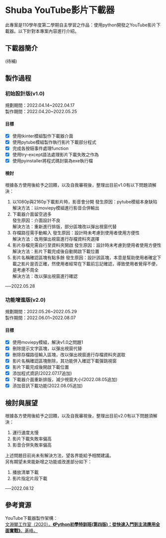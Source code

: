 # Shuba YouTube影片下載器
此專案是110學年度第二學期自主學習之作品：使用python開發之YouTube影片下載器。以下針對本專案內容進行介紹。

## 下載器簡介
(待補)

## 製作過程
### 初始設計版(v1.0)
規劃期間：2022.04.14\~2022.04.17  
製作期間：2022.04.20\~2022.05.25

#### 目標
- [x] 使用tkinter模組製作下載器介面
- [x] 使用pytube模組製作執行影片下載部分程式
- [x] 完成各按鈕事件處理function
- [x] 使用try-except語法處理影片下載失敗之作為
- [x] 使用pyinstaller將程式碼封裝為exe執行檔

#### 檢討
根據各方使用後給予之回饋，以及自我審視後，整理出目前v1.0有以下問題須解決：
1. 以1080p與2160p下載影片時，影音會分開
發生原因：pytube模組本身缺陷  
解決方法：以moviepy模組進行影音合併輸出
2. 下載器介面留空過多  
發生原因：介面設計不良  
解決方法：重新進行排版，部分區塊改以彈出視窗代替
3. 存檔路徑需手動輸入
發生原因：設計時未考慮到使用者使用方便性  
解決方法：改用彈出視窗進行存檔資料夾選擇
4. 影片存檔完需自行至資料夾開啟
發生原因：設計時未考慮到使用者使用方便性  
解決方法：影片下載完成後自動開啟下載位置
5. 影片名稱確認區塊有點多餘
發生原因：設計該區塊，本意是幫助使用者確定下載之影片是否正確，然使用者經常在下載前忘記確認，導致使用者覺得不便，是考慮不周全  
解決方法：改以彈出視窗進行確認
<!-- -->
──2022.05.28

### 功能增進版(v2.0)
規劃期間：2022.05.26\~2022.05.29  
製作期間：2022.06.01\~2022.08.07

#### 目標
- [x] 使用moviepy模組，解決v1.0之問題1
- [x] 刪除提示文字區塊，以彈出視窗代替
- [x] 刪除存檔路徑輸入區塊，改以彈出視窗進行存檔資料夾選取
- [x] 影片名稱確認區塊刪除，其功能併入確認下載彈跳視窗
- [x] 影片下載完成後開啟下載位置
- [x] 添加程式資訊(2022.07.17追加)
- [x] 下載器介面重新排版，減少視窗大小(2022.08.05追加)
- [x] 添加音訊下載功能(2022.08.05追加)

## 檢討與展望
根據各方使用後給予之回饋，以及自我審視後，整理出目前v2.0有以下問題須解決：
1. 運行速度太慢
2. 影片下載失敗率偏高
3. 影音合併失敗率偏高
<!-- -->
上述問題目前尚未有解決方法，望各界能給予相關建議。  
另有期望未來能新增之功能或改進部分如下：
1. 播放清單下載
2. 影片指定片段下載  
<!-- -->
──2022.08.12

## 參考資源
YouTube下載器製作架構：  
[文淵閣工作室（2020）。**《Python初學特訓班(第四版)：從快速入門到主流應用全面實戰》**。碁峰。](https://www.books.com.tw/products/0010863623?gclid=CjwKCAjwu5yYBhAjEiwAKXk_eFixvJkAJg-YIuSghUsdzmiLBSoYs2ZUGww0TmxnEz_cFcrSBeLnIBoCozcQAvD_BwE)